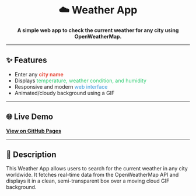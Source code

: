 <h1 align="center">☁️ Weather App</h1>

<p align="center">
  <b>A simple web app to check the current weather for any city using OpenWeatherMap.</b>
</p>

<hr>

<h2>✨ Features</h2>

<ul>
  <li>Enter any <span style="color:#e74c3c; font-weight:bold;">city name</span></li>
  <li>Displays <span style="color:#2ecc71;">temperature, weather condition, and humidity</span></li>
  <li>Responsive and modern <span style="color:#3498db;">web interface</span></li>
  <li>Animated/cloudy background using a GIF</li>
</ul>

<hr>

<h2>🌐 Live Demo</h2>

<p>
  <a href="https://your-github-username.github.io/Weather/](https://prathmesh-nitnaware.github.io/WeatherWebApp/" target="_blank">
    <b>View on GitHub Pages</b>
  </a>
</p>

<hr>

<h2>📝 Description</h2>

<p>
  This Weather App allows users to search for the current weather in any city worldwide. It fetches real-time data from the OpenWeatherMap API and displays it in a clean, semi-transparent box over a moving cloud GIF background.

